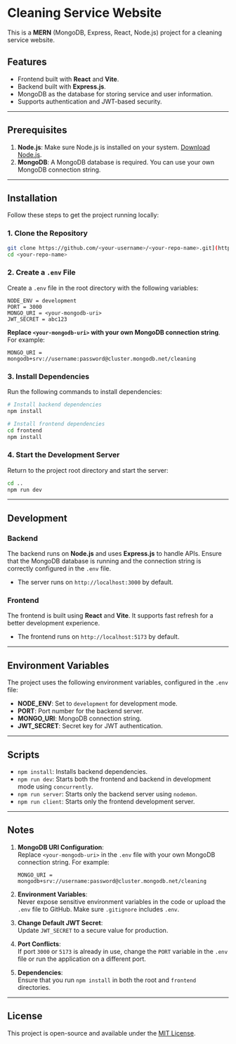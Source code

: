 # Cleaning Service Website

This is a **MERN** (MongoDB, Express, React, Node.js) project for a cleaning service website.

## Features

- Frontend built with **React** and **Vite**.
- Backend built with **Express.js**.
- MongoDB as the database for storing service and user information.
- Supports authentication and JWT-based security.

---

## Prerequisites

1. **Node.js**: Make sure Node.js is installed on your system. [Download Node.js](https://nodejs.org/).
2. **MongoDB**: A MongoDB database is required. You can use your own MongoDB connection string.

---

## Installation

Follow these steps to get the project running locally:

### 1. Clone the Repository

```bash
git clone https://github.com/<your-username>/<your-repo-name>.git](https://github.com/RugeeFan/Chingu-Solo-Project.git
cd <your-repo-name>
```

### 2. Create a `.env` File

Create a `.env` file in the root directory with the following variables:

```env
NODE_ENV = development
PORT = 3000
MONGO_URI = <your-mongodb-uri>
JWT_SECRET = abc123
```

**Replace `<your-mongodb-uri>` with your own MongoDB connection string**. For example:

```env
MONGO_URI = mongodb+srv://username:password@cluster.mongodb.net/cleaning
```

### 3. Install Dependencies

Run the following commands to install dependencies:

```bash
# Install backend dependencies
npm install

# Install frontend dependencies
cd frontend
npm install
```

### 4. Start the Development Server

Return to the project root directory and start the server:

```bash
cd ..
npm run dev
```

---

## Development

### **Backend**

The backend runs on **Node.js** and uses **Express.js** to handle APIs. Ensure that the MongoDB database is running and the connection string is correctly configured in the `.env` file.

- The server runs on `http://localhost:3000` by default.

### **Frontend**

The frontend is built using **React** and **Vite**. It supports fast refresh for a better development experience.

- The frontend runs on `http://localhost:5173` by default.

---

## Environment Variables

The project uses the following environment variables, configured in the `.env` file:

- **NODE_ENV**: Set to `development` for development mode.
- **PORT**: Port number for the backend server.
- **MONGO_URI**: MongoDB connection string.
- **JWT_SECRET**: Secret key for JWT authentication.

---

## Scripts

- `npm install`: Installs backend dependencies.
- `npm run dev`: Starts both the frontend and backend in development mode using `concurrently`.
- `npm run server`: Starts only the backend server using `nodemon`.
- `npm run client`: Starts only the frontend development server.

---

## Notes

1. **MongoDB URI Configuration**:  
   Replace `<your-mongodb-uri>` in the `.env` file with your own MongoDB connection string. For example:

   ```env
   MONGO_URI = mongodb+srv://username:password@cluster.mongodb.net/cleaning
   ```

2. **Environment Variables**:  
   Never expose sensitive environment variables in the code or upload the `.env` file to GitHub. Make sure `.gitignore` includes `.env`.

3. **Change Default JWT Secret**:  
   Update `JWT_SECRET` to a secure value for production.

4. **Port Conflicts**:  
   If port `3000` or `5173` is already in use, change the `PORT` variable in the `.env` file or run the application on a different port.

5. **Dependencies**:  
   Ensure that you run `npm install` in both the root and `frontend` directories.

---

## License

This project is open-source and available under the [MIT License](LICENSE).

